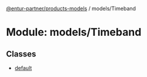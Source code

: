 [@entur-partner/products-models](../README.md) / models/Timeband

# Module: models/Timeband

## Classes

- [default](../classes/models_Timeband.default.md)
